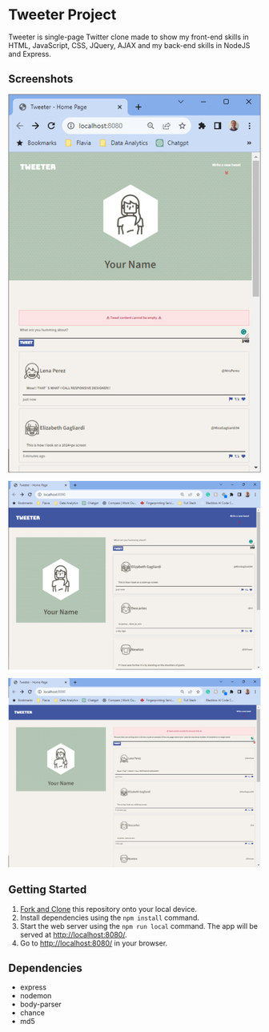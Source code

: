 # Tweeter Project

Tweeter is single-page Twitter clone made to show my front-end skills in HTML, JavaScript, CSS, JQuery, AJAX and my back-end skills in NodeJS and Express.

## Screenshots

!["Screenshot of tweet in screen smaller than 1024px with empty tweet box alert"](https://github.com/Matheus-Oliveira-Chaves/tweeter/blob/master/public/docs/1024-%20and%20empty%20alert.png)

!["Screenshot of tweet in screen bigger than 1024px"](https://github.com/Matheus-Oliveira-Chaves/tweeter/blob/master/public/docs/1024%2Bscreen.png)

!["Screenshot of tweeter in screen bigger than 1024px with alert for exceed number of characters"](https://github.com/Matheus-Oliveira-Chaves/tweeter/blob/master/public/docs/over%20char%20alert.png)

## Getting Started

1. [Fork and Clone](https://github.com/Matheus-Oliveira-Chaves/tweeter) this repository onto your local device.
2. Install dependencies using the `npm install` command.
3. Start the web server using the `npm run local` command. The app will be served at <http://localhost:8080/>.
4. Go to <http://localhost:8080/> in your browser.

## Dependencies

- express
- nodemon
- body-parser
- chance
- md5
